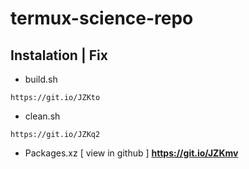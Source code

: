 # termux-science-repo

## Instalation | Fix
* build.sh
```
https://git.io/JZKto
```
* clean.sh
```
https://git.io/JZKq2
```
* Packages.xz [ view in github ]
******https://git.io/JZKmv******
